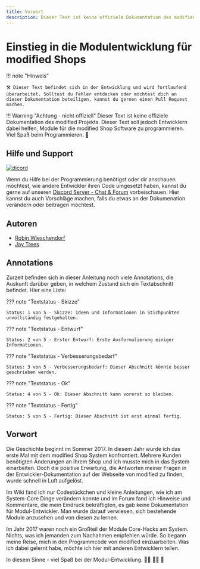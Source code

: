 ```yaml
---
title: Vorwort
description: Dieser Text ist keine offiziele Dokumentation des modified Projekts. Er soll jedoch Entwicklern dabei helfen, Module für die modified Shop Software zu programmieren.
---
```


# Einstieg in die Modulentwicklung für modified Shops

!!! note "Hinweis"

    🛠 Dieser Text befindet sich in der Entwicklung und wird fortlaufend überarbeitet. Solltest du Fehler entdecken oder möchtest dich an dieser Dokumentation beteiligen, kannst du gernen einen Pull Request machen.

!!! Warning "Achtung - nicht offiziell"
    Dieser Text ist keine offiziele Dokumentation des modified Projekts. Dieser Text soll jedoch Entwicklern dabei helfen, Module für die modified Shop Software zu programmieren. Viel Spaß beim Programmieren. 🥳

## Hilfe und Support

[![dicord](https://img.shields.io/discord/727190419158597683)](https://discord.gg/9NqwJqP)

Wenn du Hilfe bei der Programmierung benötigst oder dir anschauen möchtest, wie andere Entwickler ihren Code umgesetzt haben, kannst du gerne auf unseren [Discord Server - Chat & Forum](https://discord.gg/9NqwJqP) vorbeischauen. Hier kannst du auch Vorschläge machen, falls du etwas an der Dokumenation verändern oder beitragen möchtest.

## Autoren

- [Robin Wieschendorf](https://github.com/RobinTheHood)
- [Jay Trees](https://github.com/grandeljay)

## Annotations

Zurzeit befinden sich in dieser Anleitung noch viele Annotations, die Auskunft darüber geben, in welchem Zustand sich ein Textabschnitt befindet. Hier eine Liste:

??? note "Textstatus - Skizze"

    Status: 1 von 5 - Skizze: Ideen und Informationen in Stichpunkten unvollständig festgehalten.


??? note "Textstatus - Entwurf"

    Status: 2 von 5 - Erster Entwurf: Erste Ausformulierung einiger Informationen. 


??? note "Textstatus - Verbesserungsbedarf"

    Status: 3 von 5 - Verbesserungsbedarf: Dieser Abschnitt könnte besser geschrieben werden. 


??? note "Textstatus - Ok"

    Status: 4 von 5 - Ok: Dieser Abschnitt kann vorerst so bleiben.


??? note "Textstatus - Fertig"

    Status: 5 von 5 - Fertig: Dieser Abschnitt ist erst einmal fertig.


## Vorwort

Die Geschichte beginnt im Sommer 2017. In diesem Jahr wurde ich das erste Mal mit dem modified Shop System konfrontiert. Mehrere Kunden benötigten Änderungen an ihrem Shop und ich musste mich in das System einarbeiten. Doch die positive Erwartung, die Antworten meiner Fragen in der Entwickler-Dokumentation auf der Webseite von modified zu finden, wurde schnell in Luft aufgelöst.

Im Wiki fand ich nur Codestückchen und kleine Anleitungen, wie ich am System-Core Dinge verändern konnte und im Forum fand ich Hinweise und Kommentare, die mein Eindruck bekräftigten, es gab keine Dokumentation für Modul-Entwickler. Man wurde darauf verwiesen, sich bestehende Module anzusehen und von diesen zu lernen.

Im Jahr 2017 waren noch ein Großteil der Module Core-Hacks am System. Nichts, was ich jemanden zum Nachahmen empfehlen würde. So begann meine Reise, mich in den Programmcode von modified einzuarbeiten. Was ich dabei gelernt habe, möchte ich hier mit anderen Entwicklern teilen.

In diesem Sinne - viel Spaß bei der Modul-Entwicklung. 👩‍💻 👨‍💻 🥳 
